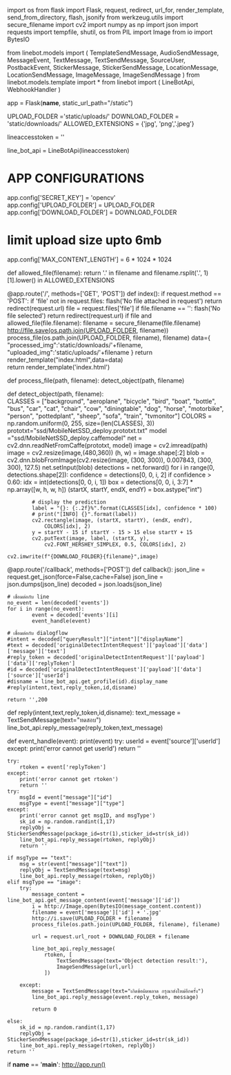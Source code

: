 import os
from flask import Flask, request, redirect, url_for, render_template, send_from_directory, flash, jsonify
from werkzeug.utils import secure_filename
import cv2
import numpy as np
import json
import requests
import tempfile, shutil, os
from PIL import Image
from io import BytesIO

from linebot.models import (
    TemplateSendMessage, AudioSendMessage,
    MessageEvent, TextMessage, TextSendMessage,
    SourceUser, PostbackEvent, StickerMessage, StickerSendMessage, 
    LocationMessage, LocationSendMessage, ImageMessage, ImageSendMessage
)
from linebot.models.template import *
from linebot import (
    LineBotApi, WebhookHandler
)

app = Flask(__name__, static_url_path="/static")

UPLOAD_FOLDER ='static/uploads/'
DOWNLOAD_FOLDER = 'static/downloads/'
ALLOWED_EXTENSIONS = {'jpg', 'png','.jpeg'}

lineaccesstoken = ''

line_bot_api = LineBotApi(lineaccesstoken)

# APP CONFIGURATIONS
app.config['SECRET_KEY'] = 'opencv'  
app.config['UPLOAD_FOLDER'] = UPLOAD_FOLDER
app.config['DOWNLOAD_FOLDER'] = DOWNLOAD_FOLDER
# limit upload size upto 6mb
app.config['MAX_CONTENT_LENGTH'] = 6 * 1024 * 1024

def allowed_file(filename):
    return '.' in filename and filename.rsplit('.', 1)[1].lower() in ALLOWED_EXTENSIONS

@app.route('/', methods=['GET', 'POST'])
def index():
    if request.method == 'POST':
        if 'file' not in request.files:
            flash('No file attached in request')
            return redirect(request.url)
        file = request.files['file']
        if file.filename == '':
            flash('No file selected')
            return redirect(request.url)
        if file and allowed_file(file.filename):
            filename = secure_filename(file.filename)
            http://file.save(os.path.join(UPLOAD_FOLDER, filename))
            process_file(os.path.join(UPLOAD_FOLDER, filename), filename)
            data={
                "processed_img":'static/downloads/'+filename,
                "uploaded_img":'static/uploads/'+filename
            }
            return render_template("index.html",data=data)  
    return render_template('index.html')

def process_file(path, filename):
    detect_object(path, filename)
    
def detect_object(path, filename):    
    CLASSES = ["background", "aeroplane", "bicycle", "bird", "boat",
        "bottle", "bus", "car", "cat", "chair", "cow", "diningtable",
        "dog", "horse", "motorbike", "person", "pottedplant", "sheep",
        "sofa", "train", "tvmonitor"]
    COLORS = np.random.uniform(0, 255, size=(len(CLASSES), 3))
    prototxt="ssd/MobileNetSSD_deploy.prototxt.txt"
    model ="ssd/MobileNetSSD_deploy.caffemodel"
    net = cv2.dnn.readNetFromCaffe(prototxt, model)
    image = cv2.imread(path)
    image = cv2.resize(image,(480,360))
    (h, w) = image.shape[:2]
    blob = cv2.dnn.blobFromImage(cv2.resize(image, (300, 300)), 0.007843, (300, 300), 127.5)
    net.setInput(blob)
    detections = net.forward()
    for i in range(0, detections.shape[2]):
        confidence = detections[0, 0, i, 2]
        if confidence > 0.60:
            idx = int(detections[0, 0, i, 1])
            box = detections[0, 0, i, 3:7] * np.array([w, h, w, h])
            (startX, startY, endX, endY) = box.astype("int")

            # display the prediction
            label = "{}: {:.2f}%".format(CLASSES[idx], confidence * 100)
            # print("[INFO] {}".format(label))
            cv2.rectangle(image, (startX, startY), (endX, endY),
                COLORS[idx], 2)
            y = startY - 15 if startY - 15 > 15 else startY + 15
            cv2.putText(image, label, (startX, y),
                cv2.FONT_HERSHEY_SIMPLEX, 0.5, COLORS[idx], 2)

    cv2.imwrite(f"{DOWNLOAD_FOLDER}{filename}",image)

@app.route('/callback', methods=['POST'])
def callback():
    json_line = request.get_json(force=False,cache=False)
    json_line = json.dumps(json_line)
    decoded = json.loads(json_line)
    
    # เชื่อมต่อกับ line 
    no_event = len(decoded['events'])
    for i in range(no_event):
            event = decoded['events'][i]
            event_handle(event)

    # เชื่อมต่อกับ dialogflow
    #intent = decoded["queryResult"]["intent"]["displayName"] 
    #text = decoded['originalDetectIntentRequest']['payload']['data']['message']['text'] 
    #reply_token = decoded['originalDetectIntentRequest']['payload']['data']['replyToken']
    #id = decoded['originalDetectIntentRequest']['payload']['data']['source']['userId']
    #disname = line_bot_api.get_profile(id).display_name
    #reply(intent,text,reply_token,id,disname)

    return '',200

def reply(intent,text,reply_token,id,disname):
    text_message = TextSendMessage(text="ทดสอบ")
    line_bot_api.reply_message(reply_token,text_message)

def event_handle(event):
    print(event)
    try: 
        userId = event['source']['userId']
    except:
        print('error cannot get userId')
        return ''

    try:
        rtoken = event['replyToken']
    except:
        print('error cannot get rtoken')
        return ''
    try:
        msgId = event["message"]["id"]
        msgType = event["message"]["type"]
    except:
        print('error cannot get msgID, and msgType')
        sk_id = np.random.randint(1,17)
        replyObj = StickerSendMessage(package_id=str(1),sticker_id=str(sk_id))
        line_bot_api.reply_message(rtoken, replyObj)
        return ''

    if msgType == "text":
        msg = str(event["message"]["text"])
        replyObj = TextSendMessage(text=msg)
        line_bot_api.reply_message(rtoken, replyObj)
    elif msgType == "image":
        try:
            message_content = line_bot_api.get_message_content(event['message']['id'])
            i = http://Image.open(BytesIO(message_content.content))
            filename = event['message']['id'] + '.jpg'
            http://i.save(UPLOAD_FOLDER + filename)
            process_file(os.path.join(UPLOAD_FOLDER, filename), filename)

            url = request.url_root + DOWNLOAD_FOLDER + filename
            
            line_bot_api.reply_message(
                rtoken, [
                    TextSendMessage(text='Object detection result:'),
                    ImageSendMessage(url,url)
                ])    
    
        except:
            message = TextSendMessage(text="เกิดข้อผิดพลาด กรุณาส่งใหม่อีกครั้ง")
            line_bot_api.reply_message(event.reply_token, message)

            return 0

    else:
        sk_id = np.random.randint(1,17)
        replyObj = StickerSendMessage(package_id=str(1),sticker_id=str(sk_id))
        line_bot_api.reply_message(rtoken, replyObj)
    return ''

if __name__ == '__main__':
    http://app.run()
